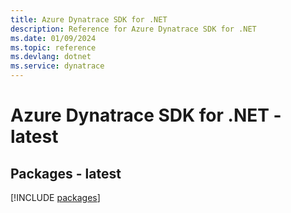```yaml
---
title: Azure Dynatrace SDK for .NET
description: Reference for Azure Dynatrace SDK for .NET
ms.date: 01/09/2024
ms.topic: reference
ms.devlang: dotnet
ms.service: dynatrace
---
```

# Azure Dynatrace SDK for .NET - latest
## Packages - latest
[!INCLUDE [packages](dynatrace-index.md)]